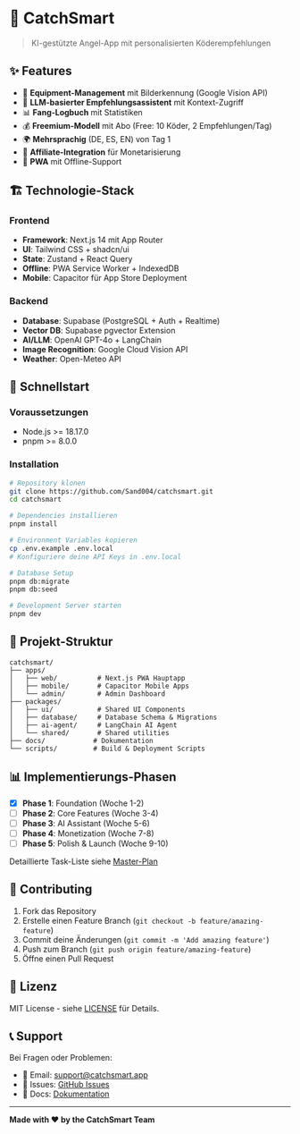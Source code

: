 # 🎣 CatchSmart

> KI-gestützte Angel-App mit personalisierten Köderempfehlungen

## ✨ Features

- 📸 **Equipment-Management** mit Bilderkennung (Google Vision API)
- 🤖 **LLM-basierter Empfehlungsassistent** mit Kontext-Zugriff
- 📊 **Fang-Logbuch** mit Statistiken
- 💰 **Freemium-Modell** mit Abo (Free: 10 Köder, 2 Empfehlungen/Tag)
- 🌍 **Mehrsprachig** (DE, ES, EN) von Tag 1
- 🔗 **Affiliate-Integration** für Monetarisierung
- 📱 **PWA** mit Offline-Support

## 🏗️ Technologie-Stack

### Frontend
- **Framework**: Next.js 14 mit App Router
- **UI**: Tailwind CSS + shadcn/ui
- **State**: Zustand + React Query
- **Offline**: PWA Service Worker + IndexedDB
- **Mobile**: Capacitor für App Store Deployment

### Backend
- **Database**: Supabase (PostgreSQL + Auth + Realtime)
- **Vector DB**: Supabase pgvector Extension
- **AI/LLM**: OpenAI GPT-4o + LangChain
- **Image Recognition**: Google Cloud Vision API
- **Weather**: Open-Meteo API

## 🚀 Schnellstart

### Voraussetzungen
- Node.js >= 18.17.0
- pnpm >= 8.0.0

### Installation

```bash
# Repository klonen
git clone https://github.com/Sand004/catchsmart.git
cd catchsmart

# Dependencies installieren
pnpm install

# Environment Variables kopieren
cp .env.example .env.local
# Konfiguriere deine API Keys in .env.local

# Database Setup
pnpm db:migrate
pnpm db:seed

# Development Server starten
pnpm dev
```

## 📁 Projekt-Struktur

```
catchsmart/
├── apps/
│   ├── web/          # Next.js PWA Hauptapp
│   ├── mobile/       # Capacitor Mobile Apps
│   └── admin/        # Admin Dashboard
├── packages/
│   ├── ui/           # Shared UI Components
│   ├── database/     # Database Schema & Migrations
│   ├── ai-agent/     # LangChain AI Agent
│   └── shared/       # Shared utilities
├── docs/            # Dokumentation
└── scripts/         # Build & Deployment Scripts
```

## 📊 Implementierungs-Phasen

- [x] **Phase 1**: Foundation (Woche 1-2)
- [ ] **Phase 2**: Core Features (Woche 3-4)
- [ ] **Phase 3**: AI Assistant (Woche 5-6)
- [ ] **Phase 4**: Monetization (Woche 7-8)
- [ ] **Phase 5**: Polish & Launch (Woche 9-10)

Detaillierte Task-Liste siehe [Master-Plan](./docs/masterplan.md)

## 🤝 Contributing

1. Fork das Repository
2. Erstelle einen Feature Branch (`git checkout -b feature/amazing-feature`)
3. Commit deine Änderungen (`git commit -m 'Add amazing feature'`)
4. Push zum Branch (`git push origin feature/amazing-feature`)
5. Öffne einen Pull Request

## 📄 Lizenz

MIT License - siehe [LICENSE](./LICENSE) für Details.

## 📞 Support

Bei Fragen oder Problemen:
- 📧 Email: support@catchsmart.app
- 🐛 Issues: [GitHub Issues](https://github.com/Sand004/catchsmart/issues)
- 📖 Docs: [Dokumentation](./docs/README.md)

---

**Made with ❤️ by the CatchSmart Team**